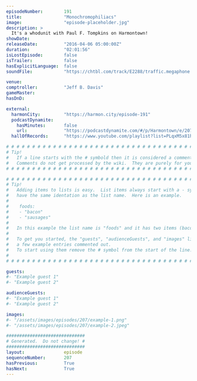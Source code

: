 ```yaml
---
episodeNumber:        191
title:                "Monochromophiliacs"
image:                "episode-placeholder.jpg"
description: >
  It's a whodunit with Paul F. Tompkins on Harmontown!
showDate:             
releaseDate:          "2016-04-06 05:00:00Z"
duration:             "02:01:56"
isLostEpisode:        false
isTrailer:            false
hasExplicitLanguage:  false
soundFile:            "https://chtbl.com/track/E2288/traffic.megaphone.fm/STA5103402031.mp3?updated=1560377659"

venue:                
comptroller:          "Jeff B. Davis"
gameMaster:           
hasDnD:               

external:
  harmonCity:         "https://harmon.city/episode-191"
  podcastDynamite:
    hasMinutes:       false
    url:              "https://podcastdynamite.com/#/p/Harmontown/e/207/191"
  hallOfRecords:      "https://www.youtube.com/playlist?list=PLqxM5x81hNOZeb_jMkW_ywWGJ9SKJyoiP"

# # # # # # # # # # # # # # # # # # # # # # # # # # # # # # # # # # # # # # # # # # # # #
# Tip!
#   If a line starts with the # symbold then it is considered a comment.
#   Comments do not get processed by the wiki.  They are purely for your information.
# # # # # # # # # # # # # # # # # # # # # # # # # # # # # # # # # # # # # # # # # # # # #

# # # # # # # # # # # # # # # # # # # # # # # # # # # # # # # # # # # # # # # # # # # # #
# Tip!
#   Adding items to lists is easy.  List items always start with a - symbol and have
#   have the same identation as the list name.  Here is an example.
#
#    foods:
#    - "bacon"
#    - "sausages"
#
#   In this example the list name is "foods" and it has two items (bacon, and sausages).
#
#   To get you started, the "guests", "audienceGuests", and "images" lists below have
#   a few example entries commented out.
#   To start using them remove the # symbol from the start of the line.
#
# # # # # # # # # # # # # # # # # # # # # # # # # # # # # # # # # # # # # # # # # # # # #

guests:
#- "Example guest 1"
#- "Example guest 2"

audienceGuests:
#- "Example guest 1"
#- "Example guest 2"

images:
#- "/assets/images/episodes/207/example-1.png"
#- "/assets/images/episodes/207/example-2.jpeg"

##############################
# Generated.  Do not change! #
##############################
layout:               episode
sequenceNumber:       207
hasPrevious:          True
hasNext:              True
---
```


<!-- The episode description will be rendered here -->

<!-- Add your content BELOW here -->
<!-- vvvvvvvvvvvvvvvvvvvvvvvvvvv -->




<!-- ^^^^^^^^^^^^^^^^^^^^^^^^^^^ -->
<!-- Add your content ABOVE here -->

<!-- The episode gallery will be rendered here -->